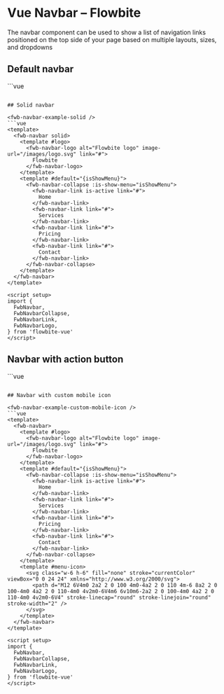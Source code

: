 <script setup>
import FwbNavbarExample from './navbar/examples/FwbNavbarExample.vue'
import FwbNavbarExampleSolid from './navbar/examples/FwbNavbarExampleSolid.vue'
import FwbNavbarExampleActionButton from './navbar/examples/FwbNavbarExampleActionButton.vue'
import FwbNavbarExampleCustomMobileIcon from './navbar/examples/FwbNavbarExampleCustomMobileIcon.vue'

</script>
# Vue Navbar – Flowbite
The navbar component can be used to show a list of navigation links positioned on the top side of your page based on multiple layouts, sizes, and dropdowns

## Default navbar

<fwb-navbar-example />
```vue
<template>
  <fwb-navbar>
    <template #logo>
      <fwb-navbar-logo alt="Flowbite logo" image-url="/images/logo.svg" link="#">
        Flowbite
      </fwb-navbar-logo>
    </template>
    <template #default="{isShowMenu}">
      <fwb-navbar-collapse :is-show-menu="isShowMenu">
        <fwb-navbar-link is-active link="#">
          Home
        </fwb-navbar-link>
        <fwb-navbar-link link="#">
          Services
        </fwb-navbar-link>
        <fwb-navbar-link link="#">
          Pricing
        </fwb-navbar-link>
        <fwb-navbar-link link="#">
          Contact
        </fwb-navbar-link>
      </fwb-navbar-collapse>
    </template>
  </fwb-navbar>
</template>

<script setup>
import {
  FwbNavbar,
  FwbNavbarCollapse,
  FwbNavbarLink,
  FwbNavbarLogo,
} from 'flowbite-vue'
</script>
```

## Solid navbar

<fwb-navbar-example-solid />
```vue
<template>
  <fwb-navbar solid>
    <template #logo>
      <fwb-navbar-logo alt="Flowbite logo" image-url="/images/logo.svg" link="#">
        Flowbite
      </fwb-navbar-logo>
    </template>
    <template #default="{isShowMenu}">
      <fwb-navbar-collapse :is-show-menu="isShowMenu">
        <fwb-navbar-link is-active link="#">
          Home
        </fwb-navbar-link>
        <fwb-navbar-link link="#">
          Services
        </fwb-navbar-link>
        <fwb-navbar-link link="#">
          Pricing
        </fwb-navbar-link>
        <fwb-navbar-link link="#">
          Contact
        </fwb-navbar-link>
      </fwb-navbar-collapse>
    </template>
  </fwb-navbar>
</template>

<script setup>
import {
  FwbNavbar,
  FwbNavbarCollapse,
  FwbNavbarLink,
  FwbNavbarLogo,
} from 'flowbite-vue'
</script>
```

## Navbar with action button

<fwb-navbar-example-action-button />
```vue
<template>
  <fwb-navbar>
    <template #logo>
      <fwb-navbar-logo alt="Flowbite logo" image-url="/images/logo.svg" link="#">
        Flowbite
      </fwb-navbar-logo>
    </template>
    <template #default="{isShowMenu}">
      <fwb-navbar-collapse :is-show-menu="isShowMenu">
        <fwb-navbar-link is-active link="#">
          Home
        </fwb-navbar-link>
        <fwb-navbar-link link="#">
          Services
        </fwb-navbar-link>
        <fwb-navbar-link link="#">
          Pricing
        </fwb-navbar-link>
        <fwb-navbar-link link="#">
          Contact
        </fwb-navbar-link>
      </fwb-navbar-collapse>
    </template>
    <template #right-side>
      <fwb-button>
        Get started
      </fwb-button>
    </template>
  </fwb-navbar>
</template>

<script setup>
import {
  FwbButton,
  FwbNavbar,
  FwbNavbarCollapse,
  FwbNavbarLink,
  FwbNavbarLogo,
} from 'flowbite-vue'
</script>
```

## Navbar with custom mobile icon

<fwb-navbar-example-custom-mobile-icon />
```vue
<template>
  <fwb-navbar>
    <template #logo>
      <fwb-navbar-logo alt="Flowbite logo" image-url="/images/logo.svg" link="#">
        Flowbite
      </fwb-navbar-logo>
    </template>
    <template #default="{isShowMenu}">
      <fwb-navbar-collapse :is-show-menu="isShowMenu">
        <fwb-navbar-link is-active link="#">
          Home
        </fwb-navbar-link>
        <fwb-navbar-link link="#">
          Services
        </fwb-navbar-link>
        <fwb-navbar-link link="#">
          Pricing
        </fwb-navbar-link>
        <fwb-navbar-link link="#">
          Contact
        </fwb-navbar-link>
      </fwb-navbar-collapse>
    </template>
    <template #menu-icon>
      <svg class="w-6 h-6" fill="none" stroke="currentColor" viewBox="0 0 24 24" xmlns="http://www.w3.org/2000/svg">
        <path d="M12 6V4m0 2a2 2 0 100 4m0-4a2 2 0 110 4m-6 8a2 2 0 100-4m0 4a2 2 0 110-4m0 4v2m0-6V4m6 6v10m6-2a2 2 0 100-4m0 4a2 2 0 110-4m0 4v2m0-6V4" stroke-linecap="round" stroke-linejoin="round" stroke-width="2" />
      </svg>
    </template>
  </fwb-navbar>
</template>

<script setup>
import {
  FwbNavbar,
  FwbNavbarCollapse,
  FwbNavbarLink,
  FwbNavbarLogo,
} from 'flowbite-vue'
</script>
```
